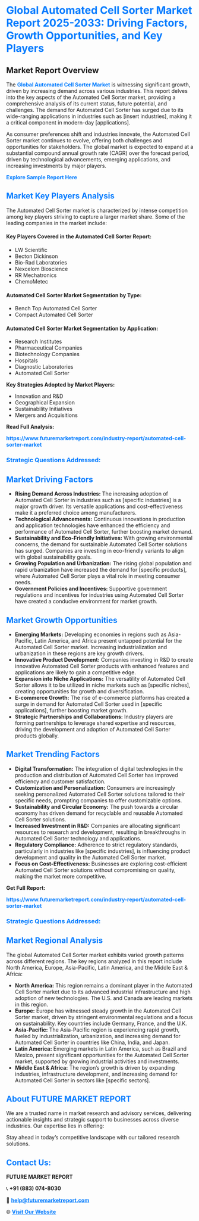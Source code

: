 <h1 style="color: #007BFF;">Global Automated Cell Sorter Market Report 2025-2033: Driving Factors, Growth Opportunities, and Key Players</h1>

<section id="overview">
<h2>Market Report Overview</h2>
<p>The <a href="https://www.futuremarketreport.com/industry-report/automated-cell-sorter-market" style="color: #007BFF; text-decoration: none;"><strong>Global Automated Cell Sorter Market</strong></a> is witnessing significant growth, driven by increasing demand across various industries. This report delves into the key aspects of the Automated Cell Sorter market, providing a comprehensive analysis of its current status, future potential, and challenges. The demand for Automated Cell Sorter has surged due to its wide-ranging applications in industries such as [insert industries], making it a critical component in modern-day [applications].</p>
<p>As consumer preferences shift and industries innovate, the Automated Cell Sorter market continues to evolve, offering both challenges and opportunities for stakeholders. The global market is expected to expand at a substantial compound annual growth rate (CAGR) over the forecast period, driven by technological advancements, emerging applications, and increasing investments by major players.</p>
</section>

<section id="overview">
<p><a href="https://www.futuremarketreport.com/request-sample/reportId=122352" style="color: #007BFF; text-decoration: none;"><strong>Explore Sample Report Here</strong></a></p>
</section>

<section id="key-players">
<h2 style="color: #007BFF;">Market Key Players Analysis</h2>
<p>The Automated Cell Sorter market is characterized by intense competition among key players striving to capture a larger market share. Some of the leading companies in the market include:</p>
<h4>Key Players Covered in the Automated Cell Sorter Report:</h4>
<ul><li>LW Scientific</li><li>Becton Dickinson</li><li>Bio-Rad Laboratories</li><li>Nexcelom Bioscience</li><li>RR Mechatronics</li><li>ChemoMetec</li></ul>
<h4>Automated Cell Sorter Market Segmentation by Type:</h4>
<ul><li>Bench Top Automated Cell Sorter</li><li>Compact Automated Cell Sorter</li></ul>

<h4>Automated Cell Sorter Market Segmentation by Application:</h4>
<ul><li>Research Institutes</li><li>Pharmaceutical Companies</li><li>Biotechnology Companies</li><li>Hospitals</li><li>Diagnostic Laboratories</li><li>Automated Cell Sorter</li></ul>
<p><strong>Key Strategies Adopted by Market Players:</strong></p>
<ul>
<li>Innovation and R&D</li>
<li>Geographical Expansion</li>
<li>Sustainability Initiatives</li>
<li>Mergers and Acquisitions</li>
</ul>
</section>

<section>
<p><strong>Read Full Analysis: </strong></p><a href="https://www.futuremarketreport.com/industry-report/automated-cell-sorter-market" style="color: #007BFF; text-decoration: none;"><strong>https://www.futuremarketreport.com/industry-report/automated-cell-sorter-market</strong></a>
<h3 style="color: #007BFF;">Strategic Questions Addressed:</h3>
</section>

<section id="driving-factors">
<h2 style="color: #007BFF;">Market Driving Factors</h2>
<ul>
<li><strong>Rising Demand Across Industries:</strong> The increasing adoption of Automated Cell Sorter in industries such as [specific industries] is a major growth driver. Its versatile applications and cost-effectiveness make it a preferred choice among manufacturers.</li>
<li><strong>Technological Advancements:</strong> Continuous innovations in production and application technologies have enhanced the efficiency and performance of Automated Cell Sorter, further boosting market demand.</li>
<li><strong>Sustainability and Eco-Friendly Initiatives:</strong> With growing environmental concerns, the demand for sustainable Automated Cell Sorter solutions has surged. Companies are investing in eco-friendly variants to align with global sustainability goals.</li>
<li><strong>Growing Population and Urbanization:</strong> The rising global population and rapid urbanization have increased the demand for [specific products], where Automated Cell Sorter plays a vital role in meeting consumer needs.</li>
<li><strong>Government Policies and Incentives:</strong> Supportive government regulations and incentives for industries using Automated Cell Sorter have created a conducive environment for market growth.</li>
</ul>
</section>

<section id="growth-opportunities">
<h2 style="color: #007BFF;">Market Growth Opportunities</h2>
<ul>
<li><strong>Emerging Markets:</strong> Developing economies in regions such as Asia-Pacific, Latin America, and Africa present untapped potential for the Automated Cell Sorter market. Increasing industrialization and urbanization in these regions are key growth drivers.</li>
<li><strong>Innovative Product Development:</strong> Companies investing in R&D to create innovative Automated Cell Sorter products with enhanced features and applications are likely to gain a competitive edge.</li>
<li><strong>Expansion into Niche Applications:</strong> The versatility of Automated Cell Sorter allows it to be utilized in niche markets such as [specific niches], creating opportunities for growth and diversification.</li>
<li><strong>E-commerce Growth:</strong> The rise of e-commerce platforms has created a surge in demand for Automated Cell Sorter used in [specific applications], further boosting market growth.</li>
<li><strong>Strategic Partnerships and Collaborations:</strong> Industry players are forming partnerships to leverage shared expertise and resources, driving the development and adoption of Automated Cell Sorter products globally.</li>
</ul>
</section>

<section id="trending-factors">
<h2 style="color: #007BFF;">Market Trending Factors</h2>
<ul>
<li><strong>Digital Transformation:</strong> The integration of digital technologies in the production and distribution of Automated Cell Sorter has improved efficiency and customer satisfaction.</li>
<li><strong>Customization and Personalization:</strong> Consumers are increasingly seeking personalized Automated Cell Sorter solutions tailored to their specific needs, prompting companies to offer customizable options.</li>
<li><strong>Sustainability and Circular Economy:</strong> The push towards a circular economy has driven demand for recyclable and reusable Automated Cell Sorter solutions.</li>
<li><strong>Increased Investment in R&D:</strong> Companies are allocating significant resources to research and development, resulting in breakthroughs in Automated Cell Sorter technology and applications.</li>
<li><strong>Regulatory Compliance:</strong> Adherence to strict regulatory standards, particularly in industries like [specific industries], is influencing product development and quality in the Automated Cell Sorter market.</li>
<li><strong>Focus on Cost-Effectiveness:</strong> Businesses are exploring cost-efficient Automated Cell Sorter solutions without compromising on quality, making the market more competitive.</li>
</ul>
</section>

<section>
<p><strong>Get Full Report: </strong></p><a href="https://www.futuremarketreport.com/industry-report/automated-cell-sorter-market" style="color: #007BFF; text-decoration: none;"><strong>https://www.futuremarketreport.com/industry-report/automated-cell-sorter-market</strong></a>
<h3 style="color: #007BFF;">Strategic Questions Addressed:</h3>
</section>


<section id="regional-analysis">
<h2 style="color: #007BFF;">Market Regional Analysis</h2>
<p>The global Automated Cell Sorter market exhibits varied growth patterns across different regions. The key regions analyzed in this report include North America, Europe, Asia-Pacific, Latin America, and the Middle East & Africa:</p>
<ul>
<li><strong>North America:</strong> This region remains a dominant player in the Automated Cell Sorter market due to its advanced industrial infrastructure and high adoption of new technologies. The U.S. and Canada are leading markets in this region.</li>
<li><strong>Europe:</strong> Europe has witnessed steady growth in the Automated Cell Sorter market, driven by stringent environmental regulations and a focus on sustainability. Key countries include Germany, France, and the U.K.</li>
<li><strong>Asia-Pacific:</strong> The Asia-Pacific region is experiencing rapid growth, fueled by industrialization, urbanization, and increasing demand for Automated Cell Sorter in countries like China, India, and Japan.</li>
<li><strong>Latin America:</strong> Emerging markets in Latin America, such as Brazil and Mexico, present significant opportunities for the Automated Cell Sorter market, supported by growing industrial activities and investments.</li>
<li><strong>Middle East & Africa:</strong> The region’s growth is driven by expanding industries, infrastructure development, and increasing demand for Automated Cell Sorter in sectors like [specific sectors].</li>
</ul>
</section>

<footer>
<h2 style="color: #007BFF;">About FUTURE MARKET REPORT</h2>
<p>We are a trusted name in market research and advisory services, delivering actionable insights and strategic support to businesses across diverse industries. Our expertise lies in offering:</p>

<p>Stay ahead in today’s competitive landscape with our tailored research solutions.</p>

<h2 style="color: #007BFF;">Contact Us:</h2>
<p><strong>FUTURE MARKET REPORT</strong></p>
<p>📞 <strong>+91 (883) 074-8030</strong></p>
<p>📧 <strong><a href="mailto:help@futuremarketreport.com" style="color: #007BFF;">help@futuremarketreport.com</a></strong></p>
<p>🌐 <strong><a href="https://www.futuremarketreport.com/" style="color: #007BFF;">Visit Our Website</a></strong></p>
</footer>